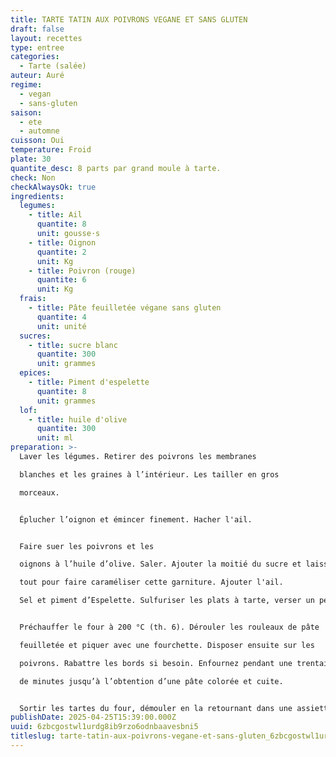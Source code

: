 ```yaml
---
title: TARTE TATIN AUX POIVRONS VEGANE ET SANS GLUTEN
draft: false
layout: recettes
type: entree
categories:
  - Tarte (salée)
auteur: Auré
regime:
  - vegan
  - sans-gluten
saison:
  - ete
  - automne
cuisson: Oui
temperature: Froid
plate: 30
quantite_desc: 8 parts par grand moule à tarte.
check: Non
checkAlwaysOk: true
ingredients:
  legumes:
    - title: Ail
      quantite: 8
      unit: gousse·s
    - title: Oignon
      quantite: 2
      unit: Kg
    - title: Poivron (rouge)
      quantite: 6
      unit: Kg
  frais:
    - title: Pâte feuilletée végane sans gluten
      quantite: 4
      unit: unité
  sucres:
    - title: sucre blanc
      quantite: 300
      unit: grammes
  epices:
    - title: Piment d'espelette
      quantite: 8
      unit: grammes
  lof:
    - title: huile d'olive
      quantite: 300
      unit: ml
preparation: >-
  Laver les légumes. Retirer des poivrons les membranes

  blanches et les graines à l’intérieur. Les tailler en gros

  morceaux.


  Éplucher l’oignon et émincer finement. Hacher l'ail.


  Faire suer les poivrons et les

  oignons à l’huile d’olive. Saler. Ajouter la moitié du sucre et laisser cuire le

  tout pour faire caraméliser cette garniture. Ajouter l'ail.

  Sel et piment d’Espelette. Sulfuriser les plats à tarte, verser un peu de sucre au fond et disposer les légumes.


  Préchauffer le four à 200 °C (th. 6). Dérouler les rouleaux de pâte

  feuilletée et piquer avec une fourchette. Disposer ensuite sur les

  poivrons. Rabattre les bords si besoin. Enfournez pendant une trentaine

  de minutes jusqu’à l’obtention d’une pâte colorée et cuite.


  Sortir les tartes du four, démouler en la retournant dans une assiette. Un délice.
publishDate: 2025-04-25T15:39:00.000Z
uuid: 6zbcgostwl1urdg8ib9rzo6odnbaavesbni5
titleslug: tarte-tatin-aux-poivrons-vegane-et-sans-gluten_6zbcgostwl1urdg8ib9rzo6odnbaavesbni5
---
```

